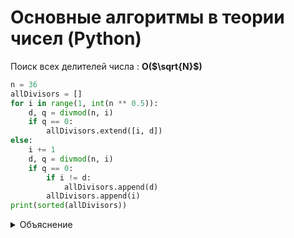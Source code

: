 # Основные алгоритмы в теории чисел (Python)
Поиск  всех делителей числа : **O($\sqrt{N}$)**

```python
n = 36
allDivisors = [] 
for i in range(1, int(n ** 0.5)):
    d, q = divmod(n, i)
    if q == 0:
        allDivisors.extend([i, d])
else:
    i += 1
    d, q = divmod(n, i)
    if q == 0:
        if i != d:
            allDivisors.append(d)
        allDivisors.append(i)
print(sorted(allDivisors))
```

<details>
<summary>Объяснение</summary>

Пользуемся тем, что делители числа N симметричны относительно $\sqrt{N}$. (делители располагаются парами). Если мы узнали, что  10 / 5 = 2, то мы можем записать сразу два делителя для числа 10: 5 и 10 / 5, т.е. 2. 
</details>